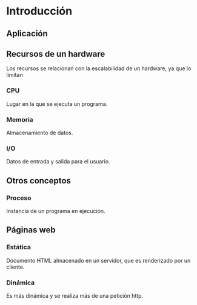 # Introducción

## Aplicación

## Recursos de un hardware
Los recursos se relacionan con la escalabilidad de un hardware, ya que lo limitan

### CPU 
Lugar en la que se ejecuta un programa. 

### Memoria
Almacenamiento de datos.

### I/O
Datos de entrada y salida para el usuario. 

## Otros conceptos
### Proceso
Instancia de un programa en ejecución.

## Páginas web 

### Estática
Documento HTML almacenado en un servidor, que es renderizado por un cliente. 

### Dinámica
Es más dinámica y se realiza más de una petición http. 
